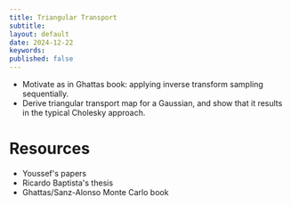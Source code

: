 ```yaml
---
title: Triangular Transport
subtitle:
layout: default
date: 2024-12-22
keywords:
published: false
---
```


- Motivate as in Ghattas book: applying inverse transform sampling sequentially.
- Derive triangular transport map for a Gaussian, and show that it results in
the typical Cholesky approach.  

# Resources
- Youssef's papers
- Ricardo Baptista's thesis
- Ghattas/Sanz-Alonso Monte Carlo book
